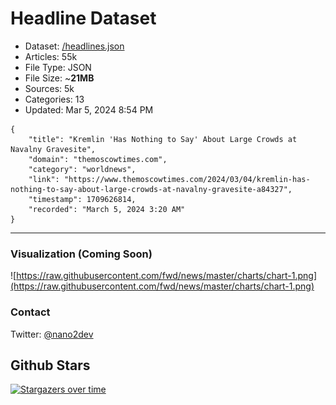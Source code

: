 # Headline Dataset

- Dataset: [/headlines.json](https://raw.githubusercontent.com/fwd/news/master/headlines.json) 
- Articles: 55k
- File Type: JSON
- File Size: ~**21MB**
- Sources: 5k
- Categories: 13
- Updated: Mar 5, 2024 8:54 PM

```
{
    "title": "Kremlin 'Has Nothing to Say' About Large Crowds at Navalny Gravesite",
    "domain": "themoscowtimes.com",
    "category": "worldnews",
    "link": "https://www.themoscowtimes.com/2024/03/04/kremlin-has-nothing-to-say-about-large-crowds-at-navalny-gravesite-a84327",
    "timestamp": 1709626814,
    "recorded": "March 5, 2024 3:20 AM"
}
```

---

### Visualization (Coming Soon)

![https://raw.githubusercontent.com/fwd/news/master/charts/chart-1.png](https://raw.githubusercontent.com/fwd/news/master/charts/chart-1.png)

### Contact 

Twitter: [@nano2dev](https://twitter.com/nano2dev)

## Github Stars

[![Stargazers over time](https://starchart.cc/fwd/news.svg)](https://starchart.cc/fwd/news)
